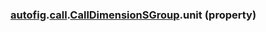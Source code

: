 ### [autofig](autofig.md).[call](autofig.call.md).[CallDimensionSGroup](autofig.call.CallDimensionSGroup.md).unit (property)



